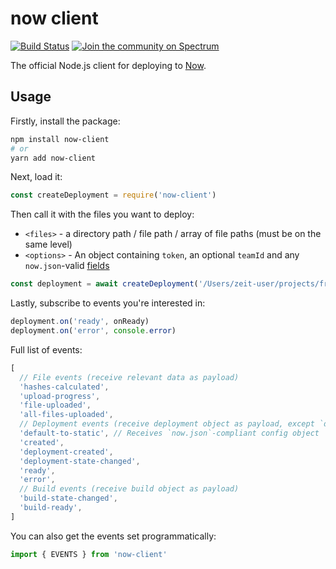 # now client


[![Build Status](https://travis-ci.org/zeit/now-client.svg?branch=master)](https://travis-ci.org/zeit/now-client) [![Join the community on Spectrum](https://withspectrum.github.io/badge/badge.svg)](https://spectrum.chat/zeit)

The official Node.js client for deploying to [Now](https://zeit.co/now).

## Usage

Firstly, install the package:

```bash
npm install now-client
# or
yarn add now-client
```

Next, load it:

```js
const createDeployment = require('now-client')
```

Then call it with the files you want to deploy:

- `<files>` - a directory path / file path / array of file paths (must be on the same level)
- `<options>` - An object containing `token`, an optional `teamId` and any `now.json`-valid [fields](https://zeit.co/docs/api#endpoints/deployments/create-a-new-deployment)

```js
const deployment = await createDeployment('/Users/zeit-user/projects/front', { token: process.env.TOKEN })
```

Lastly, subscribe to events you're interested in:

```js
deployment.on('ready', onReady)
deployment.on('error', console.error)
```

Full list of events:

```js
[
  // File events (receive relevant data as payload)
  'hashes-calculated',
  'upload-progress',
  'file-uploaded',
  'all-files-uploaded',
  // Deployment events (receive deployment object as payload, except `default-to-static`)
  'default-to-static', // Receives `now.json`-compliant config object
  'created',
  'deployment-created',
  'deployment-state-changed',
  'ready',
  'error',
  // Build events (receive build object as payload)
  'build-state-changed',
  'build-ready',
]
```

You can also get the events set programmatically:

```js
import { EVENTS } from 'now-client'
```

